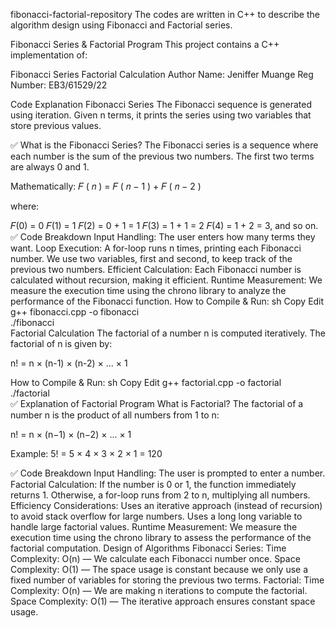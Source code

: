 fibonacci-factorial-repository
The codes are written in C++ to describe the algorithm design using Fibonacci and Factorial series.

Fibonacci Series & Factorial Program
This project contains a C++ implementation of:

Fibonacci Series
Factorial Calculation
Author
Name: Jeniffer Muange
Reg Number: EB3/61529/22

Code Explanation
Fibonacci Series
The Fibonacci sequence is generated using iteration. Given n terms, it prints the series using two variables that store previous values.

✅ What is the Fibonacci Series?
The Fibonacci series is a sequence where each number is the sum of the previous two numbers. The first two terms are always 0 and 1.

Mathematically:
𝐹 ( 𝑛 ) = 𝐹 ( 𝑛 − 1 ) + 𝐹 ( 𝑛 − 2 )

where:

𝐹(0) = 0
𝐹(1) = 1
𝐹(2) = 0 + 1 = 1
𝐹(3) = 1 + 1 = 2
𝐹(4) = 1 + 2 = 3, and so on.
✅ Code Breakdown
Input Handling: The user enters how many terms they want.
Loop Execution: A for-loop runs n times, printing each Fibonacci number. We use two variables, first and second, to keep track of the previous two numbers.
Efficient Calculation: Each Fibonacci number is calculated without recursion, making it efficient.
Runtime Measurement: We measure the execution time using the chrono library to analyze the performance of the Fibonacci function.
How to Compile & Run:
sh
Copy
Edit
g++ fibonacci.cpp -o fibonacci  
./fibonacci  
Factorial Calculation
The factorial of a number n is computed iteratively. The factorial of n is given by:

n! = n × (n-1) × (n-2) × ... × 1

How to Compile & Run:
sh
Copy
Edit
g++ factorial.cpp -o factorial  
./factorial  
✅ Explanation of Factorial Program
What is Factorial?
The factorial of a number n is the product of all numbers from 1 to n:

n! = n × (n−1) × (n−2) × ... × 1

Example:
5! = 5 × 4 × 3 × 2 × 1 = 120

✅ Code Breakdown
Input Handling: The user is prompted to enter a number.
Factorial Calculation:
If the number is 0 or 1, the function immediately returns 1.
Otherwise, a for-loop runs from 2 to n, multiplying all numbers.
Efficiency Considerations:
Uses an iterative approach (instead of recursion) to avoid stack overflow for large numbers.
Uses a long long variable to handle large factorial values.
Runtime Measurement: We measure the execution time using the chrono library to assess the performance of the factorial computation.
Design of Algorithms
Fibonacci Series:
Time Complexity: O(n) — We calculate each Fibonacci number once.
Space Complexity: O(1) — The space usage is constant because we only use a fixed number of variables for storing the previous two terms.
Factorial:
Time Complexity: O(n) — We are making n iterations to compute the factorial.
Space Complexity: O(1) — The iterative approach ensures constant space usage.
